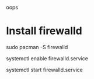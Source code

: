 oops



# Install firewalld
sudo pacman -S firewalld

systemctl enable firewalld.service

systemctl start firewalld.service
